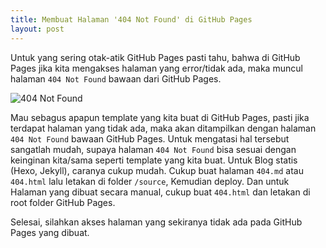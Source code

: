 ```yaml
---
title: Membuat Halaman '404 Not Found' di GitHub Pages
layout: post
---
```


Untuk yang sering otak-atik GitHub Pages pasti tahu, bahwa di GitHub Pages jika kita mengakses halaman yang error/tidak ada, maka muncul halaman `404 Not Found` bawaan dari GitHub Pages.

![404 Not Found](https://gh.iqbal.id/blog/img/404.png)

Mau sebagus apapun template yang kita buat di GitHub Pages, pasti jika terdapat halaman yang tidak ada, maka akan ditampilkan dengan halaman `404 Not Found` bawaan GitHub Pages.
Untuk mengatasi hal tersebut sangatlah mudah, supaya halaman `404 Not Found` bisa sesuai dengan keinginan kita/sama seperti template yang kita buat.
Untuk Blog statis (Hexo, Jekyll), caranya cukup mudah. Cukup buat halaman `404.md` atau `404.html` lalu letakan di folder `/source`, Kemudian deploy. Dan untuk Halaman yang dibuat secara manual, cukup buat `404.html` dan letakan di root folder GitHub Pages.

Selesai, silahkan akses halaman yang sekiranya tidak ada pada GitHub Pages yang dibuat.
